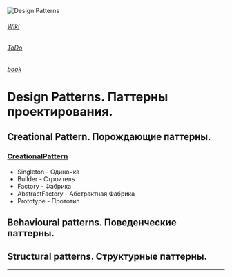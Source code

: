 ﻿![Design Patterns](/images/1.png)

###### [Wiki]() ######
###### [ToDo]() ######
###### [book]()

# Design Patterns. Паттерны проектирования.

## Creational Pattern. Порождающие паттерны.

### [CreationalPattern](https://github.com/alcuritsin/DesignPatterns/tree/master/CreationalPattern)
- Singleton - Одиночка
- Builder - Строитель
- Factory - Фабрика
- AbstractFactory - Абстрактная Фабрика
- Prototype - Прототип

## Behavioural patterns. Поведенческие паттерны.

## Structural patterns. Структурные паттерны.



---
[ThisRepo]:()
